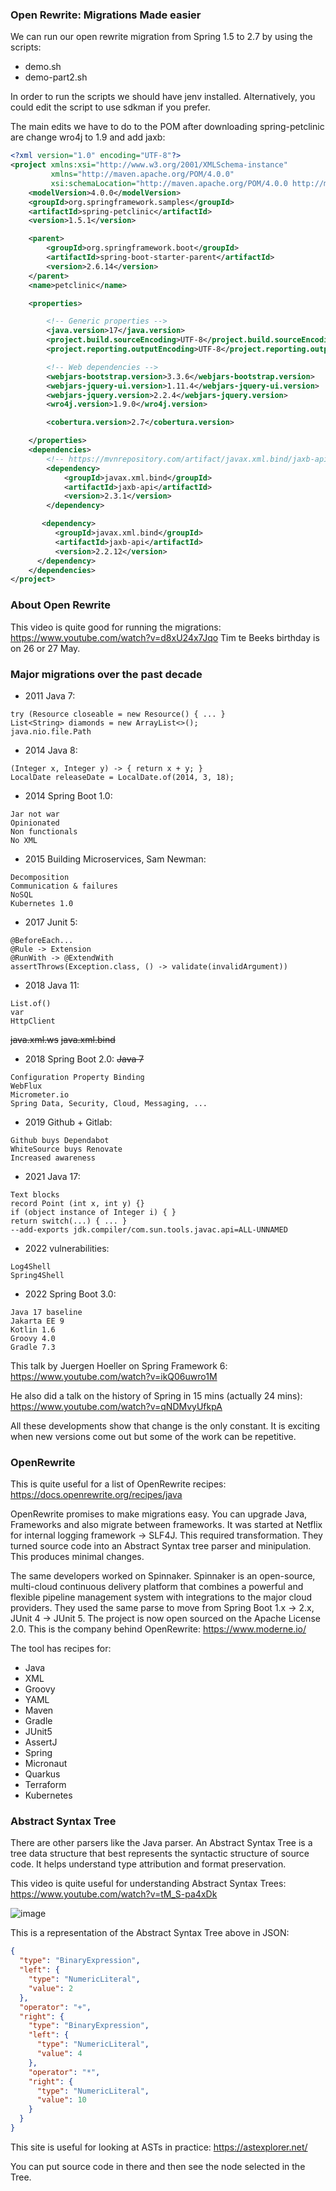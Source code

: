 ### Open Rewrite: Migrations Made easier

We can run our open rewrite migration from Spring 1.5 to 2.7 by using the scripts:
- demo.sh
- demo-part2.sh

In order to run the scripts we should have jenv installed. Alternatively, you could edit the script to use
sdkman if you prefer.

The main edits we have to do to the POM after downloading spring-petclinic are change wro4j to 1.9 and add jaxb:

```xml
<?xml version="1.0" encoding="UTF-8"?>
<project xmlns:xsi="http://www.w3.org/2001/XMLSchema-instance"
         xmlns="http://maven.apache.org/POM/4.0.0"
         xsi:schemaLocation="http://maven.apache.org/POM/4.0.0 http://maven.apache.org/maven-v4_0_0.xsd">
    <modelVersion>4.0.0</modelVersion>
    <groupId>org.springframework.samples</groupId>
    <artifactId>spring-petclinic</artifactId>
    <version>1.5.1</version>

    <parent>
        <groupId>org.springframework.boot</groupId>
        <artifactId>spring-boot-starter-parent</artifactId>
        <version>2.6.14</version>
    </parent>
    <name>petclinic</name>

    <properties>

        <!-- Generic properties -->
        <java.version>17</java.version>
        <project.build.sourceEncoding>UTF-8</project.build.sourceEncoding>
        <project.reporting.outputEncoding>UTF-8</project.reporting.outputEncoding>

        <!-- Web dependencies -->
        <webjars-bootstrap.version>3.3.6</webjars-bootstrap.version>
        <webjars-jquery-ui.version>1.11.4</webjars-jquery-ui.version>
        <webjars-jquery.version>2.2.4</webjars-jquery.version>
        <wro4j.version>1.9.0</wro4j.version>

        <cobertura.version>2.7</cobertura.version>

    </properties>
    <dependencies>
        <!-- https://mvnrepository.com/artifact/javax.xml.bind/jaxb-api -->
        <dependency>
            <groupId>javax.xml.bind</groupId>
            <artifactId>jaxb-api</artifactId>
            <version>2.3.1</version>
        </dependency>

       <dependency>
          <groupId>javax.xml.bind</groupId>
          <artifactId>jaxb-api</artifactId>
          <version>2.2.12</version>
      </dependency>
    </dependencies>
</project>
```

### About Open Rewrite
This video is quite good for running the migrations:
https://www.youtube.com/watch?v=d8xU24x7Jqo
Tim te Beeks birthday is on 26 or 27 May.

### Major migrations over the past decade
- 2011 Java 7:
```text
try (Resource closeable = new Resource() { ... }
List<String> diamonds = new ArrayList<>();
java.nio.file.Path
```
- 2014 Java 8:
```text
(Integer x, Integer y) -> { return x + y; }
LocalDate releaseDate = LocalDate.of(2014, 3, 18);
```
- 2014 Spring Boot 1.0:
```text
Jar not war
Opinionated
Non functionals
No XML
```
- 2015 Building Microservices, Sam Newman:
```text
Decomposition
Communication & failures
NoSQL
Kubernetes 1.0
```
- 2017 Junit 5:
```text
@BeforeEach...
@Rule -> Extension
@RunWith -> @ExtendWith
assertThrows(Exception.class, () -> validate(invalidArgument))
```
- 2018 Java 11:
```text
List.of()
var
HttpClient
```
~~java.xml.ws~~
~~java.xml.bind~~

- 2018 Spring Boot 2.0:
~~Java 7~~
```text
Configuration Property Binding
WebFlux
Micrometer.io
Spring Data, Security, Cloud, Messaging, ...
```
- 2019 Github + Gitlab:
```text
Github buys Dependabot
WhiteSource buys Renovate
Increased awareness
```
- 2021 Java 17:
```text
Text blocks
record Point (int x, int y) {}
if (object instance of Integer i) { }
return switch(...) { ... }
--add-exports jdk.compiler/com.sun.tools.javac.api=ALL-UNNAMED
```
- 2022 vulnerabilities:
```text
Log4Shell
Spring4Shell
```
- 2022 Spring Boot 3.0:
```text
Java 17 baseline
Jakarta EE 9
Kotlin 1.6
Groovy 4.0
Gradle 7.3
```
This talk by Juergen Hoeller on Spring Framework 6:
https://www.youtube.com/watch?v=ikQ06uwro1M

He also did a talk on the history of Spring in 15 mins (actually 24 mins):
https://www.youtube.com/watch?v=qNDMvyUfkpA

All these developments show that change is the only constant. It is exciting when new versions come out but some of the work can be repetitive.

### OpenRewrite
This is quite useful for a list of OpenRewrite recipes:
https://docs.openrewrite.org/recipes/java

OpenRewrite promises to make migrations easy. You can upgrade Java, Frameworks and also migrate between frameworks.
It was started at Netflix for internal logging framework -> SLF4J. This required transformation. They turned source code into
an Abstract Syntax tree parser and minipulation. This produces minimal changes.

The same developers worked on Spinnaker. Spinnaker is an open-source, multi-cloud continuous delivery platform that combines a powerful and flexible pipeline management system with integrations to the major cloud providers.
They used the same parse to move from Spring Boot 1.x -> 2.x, JUnit 4 -> JUnit 5. The project is now open sourced on the Apache License 2.0.
This is the company behind OpenRewrite:
https://www.moderne.io/

The tool has recipes for:
- Java
- XML
- Groovy
- YAML
- Maven
- Gradle
- JUnit5
- AssertJ
- Spring
- Micronaut
- Quarkus
- Terraform
- Kubernetes

### Abstract Syntax Tree
There are other parsers like the Java parser. An Abstract Syntax Tree is a tree data structure that best represents the syntactic structure of source code.
It helps understand type attribution and format preservation.

This video is quite useful for understanding Abstract Syntax Trees:
https://www.youtube.com/watch?v=tM_S-pa4xDk

![image](https://github.com/TomSpencerLondon/LeetCode/assets/27693622/c853cf55-3564-4951-9f53-2fad4c716344)

This is a representation of the Abstract Syntax Tree above in JSON:
```json
{
  "type": "BinaryExpression",
  "left": {
    "type": "NumericLiteral",
    "value": 2
  },
  "operator": "+",
  "right": {
    "type": "BinaryExpression",
    "left": {
      "type": "NumericLiteral",
      "value": 4
    },
    "operator": "*",
    "right": {
      "type": "NumericLiteral",
      "value": 10
    }
  }
}
```

This site is useful for looking at ASTs in practice:
https://astexplorer.net/

You can put source code in there and then see the node selected in the Tree.

